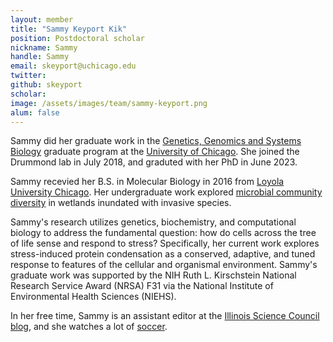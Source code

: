 ```yaml
---
layout: member
title: "Sammy Keyport Kik"
position: Postdoctoral scholar
nickname: Sammy
handle: Sammy
email: skeyport@uchicago.edu
twitter: 
github: skeyport
scholar: 
image: /assets/images/team/sammy-keyport.png
alum: false
---
```


Sammy did her graduate work in the [Genetics, Genomics and Systems Biology][1] graduate program at the [University of Chicago][2]. She joined the Drummond lab in July 2018, and graduted with her PhD in June 2023. 

Sammy recevied her B.S. in  Molecular Biology in 2016 from [Loyola University Chicago]. Her undergraduate work explored [microbial community diversity] in wetlands inundated with invasive species. 

Sammy's research utilizes genetics, biochemistry, and computational biology to address the fundamental question: how do cells across the tree of life sense and respond to stress? Specifically, her current work explores stress-induced protein condensation as a conserved, adaptive, and tuned response to features of the cellular and organismal environment. Sammy's graduate work was supported by the NIH Ruth L. Kirschstein National Research Service Award (NRSA) F31 via the National Institute of Environmental Health Sciences (NIEHS).

In her free time, Sammy is an assistant editor at the [Illinois Science Council blog], and she watches a lot of [soccer]. 


[1]: http://ggsb.uchicago.edu
[2]: http://www.uchicago.edu
[Loyola University Chicago]: https://www.luc.edu/
[microbial community diversity]: https://onlinelibrary.wiley.com/doi/full/10.1111/rec.12859
[Illinois Science Council blog]: https://www.illinoisscience.org/blog/
[soccer]: https://www.arsenal.com/

